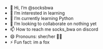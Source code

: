 - 👋 Hi, I’m @socksbwa
- 👀 I’m interested in learning
- 🌱 I’m currently learning Python
- 💞️ I’m looking to collaborate on nothing yet
- 📫 How to reach me socks_bwa on discord
- 😄 Pronouns: sher/her 🏳️‍⚧️
- ⚡ Fun fact: im a fox

<!---
socksbwa/socksbwa is a ✨ special ✨ repository because its `README.md` (this file) appears on your GitHub profile.
You can click the Preview link to take a look at your changes.
--->
